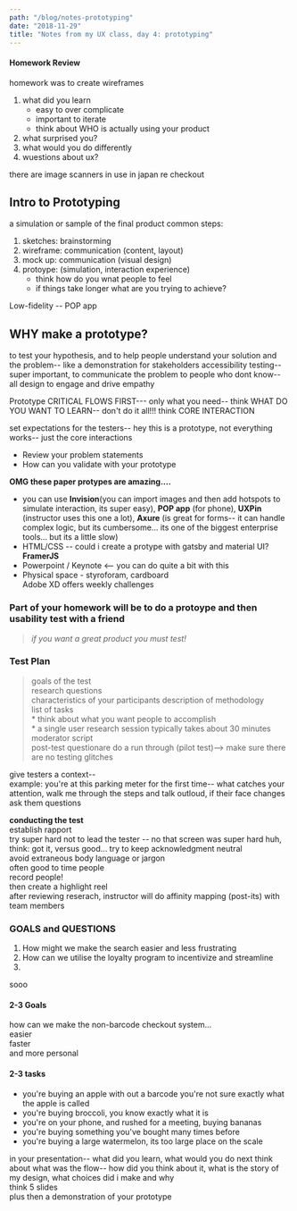 ```yaml
---
path: "/blog/notes-prototyping"
date: "2018-11-29"
title: "Notes from my UX class, day 4: prototyping"
---
```


#### Homework Review
homework was to create wireframes 
1. what did you learn  
    *  easy to over complicate
    * important to iterate
    * think about WHO is actually using your product
2. what surprised you?
3. what would you do differently
4. wuestions about ux?  

there are image scanners in use in japan re checkout

## Intro to Prototyping
a simulation or sample of the final product
common steps: 
  1. sketches: brainstorming
  2. wireframe: communication (content, layout)
  3. mock up: communication (visual design)
  4. protoype: (simulation, interaction experience)
      * think how do you wnat people to feel
      * if things take longer what are you trying to achieve?      

Low-fidelity -- POP app

## WHY make a prototype?
to test your hypothesis, and to help people understand your solution and the problem-- like a demonstration for stakeholders
accessibility testing-- super important, to communicate the problem to people who dont know--
all design to engage and drive empathy

Prototype CRITICAL FLOWS FIRST--- only what you need--
think WHAT DO YOU WANT TO LEARN-- don't do it all!!!
think CORE INTERACTION

set expectations for the testers-- hey this is a prototype, not everything works-- just the core interactions
* Review your problem statements
* How can you validate with your prototype  

__OMG these paper protypes are amazing....__  
* you can use __Invision__(you can import images and then add hotspots to simulate interaction, its super easy), __POP app__ (for phone), __UXPin__ (instructor uses this one a lot), __Axure__ (is great for forms-- it can handle complex logic, but its cumbersome... its one of the biggest enterprise tools... but its a little slow) 
* HTML/CSS -- could i create a protype with gatsby and material UI? __FramerJS__
* Powerpoint / Keynote <-- you can do quite a bit with this  
* Physical space - styroforam, cardboard  
Adobe XD offers weekly challenges

### Part of your homework will be to do a protoype and then usability test with a friend  
>_if you want a great product you must test!_  

### Test Plan
> goals of the test  
> research questions  
> characteristics of your participants
> description of methodology  
> list of tasks  
    * think about what you want people to accomplish  
    * a single user research session typically takes about 30 minutes  
>moderator script  
>post-test questionare
> do a run through (pilot test)--> make sure there are no testing glitches

give testers a context--   
example: you're at this parking meter for the first time-- what catches your attention, walk me through the steps and talk outloud, if their face changes ask them questions

__conducting the test__  
establish rapport  
try super hard not to lead the tester -- no that screen was super hard huh, think: got it, versus good... try to keep acknowledgment neutral  
avoid extraneous body language or jargon  
often good to time people  
record people!  
then create a highlight reel   
after reviewing reserach, instructor will do affinity mapping (post-its) with team members  

### GOALS and QUESTIONS
1.  How might we make the search easier and less frustrating
2. How can we utilise the loyalty program to incentivize and streamline
3. 

sooo
#### 2-3 Goals
how can we make the non-barcode checkout system...  
easier  
faster  
and more personal  
#### 2-3 tasks
* you're buying an apple with out a barcode
you're not sure exactly what the apple is called
* you're buying broccoli, you know exactly what it is
* you're on your phone, and rushed for a meeting, buying bananas
* you're buying something you've bought many times before
* you're buying a large watermelon, its too large place on the scale

in your presentation-- what did you learn, what would you do next
think about what was the flow-- how did you think about it, what is the story of my design, what choices did i make and why  
think 5 slides  
plus then a demonstration of your prototype






